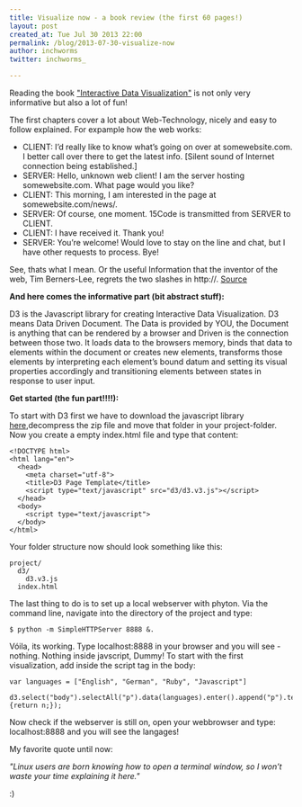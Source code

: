 ```yaml
---
title: Visualize now - a book review (the first 60 pages!)
layout: post
created_at: Tue Jul 30 2013 22:00
permalink: /blog/2013-07-30-visualize-now
author: inchworms
twitter: inchworms_

---
```


Reading the book ["Interactive Data Visualization"](http://chimera.labs.oreilly.com/books/1230000000345) is not only very informative but also a lot of fun!

The first chapters cover a lot about Web-Technology, nicely and easy to follow explained. For expample how the web works:

* CLIENT: I’d really like to know what’s going on over at somewebsite.com. I better call over
there to get the latest info. [Silent sound of Internet connection being established.]
* SERVER: Hello, unknown web client! I am the server hosting somewebsite.com. What
page would you like?
* CLIENT: This morning, I am interested in the page at somewebsite.com/news/.
* SERVER: Of course, one moment.
15Code is transmitted from SERVER to CLIENT.
* CLIENT: I have received it. Thank you!
* SERVER: You’re welcome! Would love to stay on the line and chat, but I have other
requests to process. Bye!

See, thats what I mean. Or the useful Information that the inventor of the web, Tim Berners-Lee, regrets the two slashes in http://. [Source](http://bits.blogs.nytimes.com/2009/10/12/the-webs-inventor-regrets-one-small-thing/?_r=1)

**And here comes the informative part (bit abstract stuff):**

D3 is the Javascript library for creating Interactive Data Visualization. D3 means Data Driven Document. The Data is provided by YOU, the Document is anything that can be rendered by a browser and Driven is the connection between those two. It loads data to the browsers memory, binds that data to elements within the document or creates new elements, transforms those elements by interpreting each element’s bound datum and setting its visual properties accordingly and transitioning elements between states in response to user input.

**Get started (the fun part!!!!):**

To start with D3 first we have to download the javascript library [here](http://d3js.org/d3.v3.zip),decompress the zip file and move that folder in your project-folder. Now you create a empty index.html file and type that content: 

    <!DOCTYPE html>
    <html lang="en">
      <head>
        <meta charset="utf-8">
        <title>D3 Page Template</title>
        <script type="text/javascript" src="d3/d3.v3.js"></script>
      </head>
      <body>
        <script type="text/javascript">
      </body>
    </html>

Your folder structure now should look something like this:

    project/
      d3/
        d3.v3.js
      index.html

The last thing to do is to set up a local webserver with phyton. Via the command line, navigate into the directory of the project and type:

    $ python -m SimpleHTTPServer 8888 &.

Vóila, its working. Type localhost:8888 in your browser and you will see - nothing. Nothing inside javscript, Dummy! To start with the first visualization, add inside the script tag in the body:

    var languages = ["English", "German", "Ruby", "Javascript"]

    d3.select("body").selectAll("p").data(languages).enter().append("p").text(function(n){return n;});

Now check if the webserver is still on, open your webbrowser and type: localhost:8888 and you will see the langages!


My favorite quote until now:

*"Linux users are born knowing how to open a terminal window, so I won’t waste your time explaining it here."*

:)



